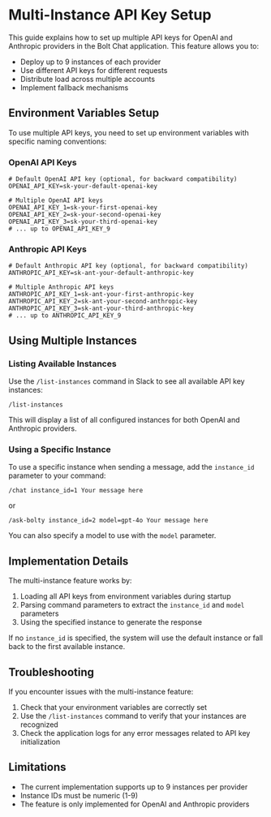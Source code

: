 # Multi-Instance API Key Setup

This guide explains how to set up multiple API keys for OpenAI and Anthropic providers in the Bolt Chat application. This feature allows you to:

- Deploy up to 9 instances of each provider
- Use different API keys for different requests
- Distribute load across multiple accounts
- Implement fallback mechanisms

## Environment Variables Setup

To use multiple API keys, you need to set up environment variables with specific naming conventions:

### OpenAI API Keys

```
# Default OpenAI API key (optional, for backward compatibility)
OPENAI_API_KEY=sk-your-default-openai-key

# Multiple OpenAI API keys
OPENAI_API_KEY_1=sk-your-first-openai-key
OPENAI_API_KEY_2=sk-your-second-openai-key
OPENAI_API_KEY_3=sk-your-third-openai-key
# ... up to OPENAI_API_KEY_9
```

### Anthropic API Keys

```
# Default Anthropic API key (optional, for backward compatibility)
ANTHROPIC_API_KEY=sk-ant-your-default-anthropic-key

# Multiple Anthropic API keys
ANTHROPIC_API_KEY_1=sk-ant-your-first-anthropic-key
ANTHROPIC_API_KEY_2=sk-ant-your-second-anthropic-key
ANTHROPIC_API_KEY_3=sk-ant-your-third-anthropic-key
# ... up to ANTHROPIC_API_KEY_9
```

## Using Multiple Instances

### Listing Available Instances

Use the `/list-instances` command in Slack to see all available API key instances:

```
/list-instances
```

This will display a list of all configured instances for both OpenAI and Anthropic providers.

### Using a Specific Instance

To use a specific instance when sending a message, add the `instance_id` parameter to your command:

```
/chat instance_id=1 Your message here
```

or

```
/ask-bolty instance_id=2 model=gpt-4o Your message here
```

You can also specify a model to use with the `model` parameter.

## Implementation Details

The multi-instance feature works by:

1. Loading all API keys from environment variables during startup
2. Parsing command parameters to extract the `instance_id` and `model` parameters
3. Using the specified instance to generate the response

If no `instance_id` is specified, the system will use the default instance or fall back to the first available instance.

## Troubleshooting

If you encounter issues with the multi-instance feature:

1. Check that your environment variables are correctly set
2. Use the `/list-instances` command to verify that your instances are recognized
3. Check the application logs for any error messages related to API key initialization

## Limitations

- The current implementation supports up to 9 instances per provider
- Instance IDs must be numeric (1-9)
- The feature is only implemented for OpenAI and Anthropic providers